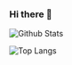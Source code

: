 ### Hi there 👋

![Github Stats](https://github-readme-stats.vercel.app/api?username=Laxyny&count_private=true&show_icons=true&include_all_commits=true)

![Top Langs](https://github-readme-stats.vercel.app/api/top-langs/?username=Laxyny&hide=TeX&layout=compact)
<!--
**Laxyny/Laxyny** is a ✨ _special_ ✨ repository because its `README.md` (this file) appears on your GitHub profile.

Here are some ideas to get you started:

- 🔭 I’m currently working on ...
- 🌱 I’m currently learning ...
- 👯 I’m looking to collaborate on ...
- 🤔 I’m looking for help with ...
- 💬 Ask me about ...
- 📫 How to reach me: ...
- 😄 Pronouns: ...
- ⚡ Fun fact: ...
-->
